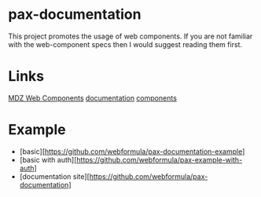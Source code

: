 # pax-documentation
This project promotes the usage of web components. If you are not familiar with the web-component specs then I would suggest reading them first.

# Links
[MDZ Web Components](https://developer.mozilla.org/en-US/docs/Web/Web_Components)
[documentation](http://webformula.io)
[components](http://components.webformula.io)

# Example
- [basic][https://github.com/webformula/pax-documentation-example]
- [basic with auth][https://github.com/webformula/pax-example-with-auth]
- [documentation site][https://github.com/webformula/pax-documentation]
